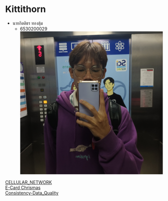 
# Kittithorn

- นายกิตติธร ทองตุ้ม
  - 6530200029
![Alt text](images/20241122_083340.jpg)

[CELLULAR_NETWORK](http://kitty340822.github.io/cellular-network.html)
</br>
[E-Card Chrismas](https://kitty340822.github.io/e-card.html)
</br>
[Consistency-Data_Quality](https://kitty340822.github.io/data_quality.html)

